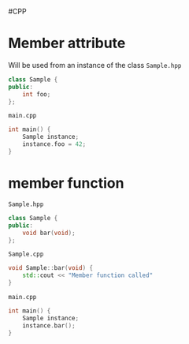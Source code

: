 #CPP 

# Member attribute
Will be used from an instance of the class 
`Sample.hpp`
```CPP
class Sample {
public:
	int foo;
};
```
`main.cpp`
```cpp
int main() {
	Sample instance;
	instance.foo = 42;
}
```
# member function
`Sample.hpp`
```CPP
class Sample {
public:
	void bar(void);
};
```
`Sample.cpp`
```CPP
void Sample::bar(void) {
	std::cout << "Member function called"
}
```
`main.cpp`
```cpp
int main() {
	Sample instance;
	instance.bar();
}
```